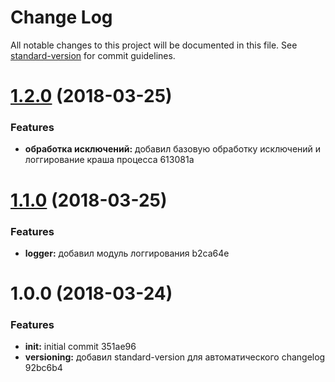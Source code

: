 # Change Log

All notable changes to this project will be documented in this file. See [standard-version](https://github.com/conventional-changelog/standard-version) for commit guidelines.

<a name="1.2.0"></a>
# [1.2.0](/compare/v1.1.0...v1.2.0) (2018-03-25)


### Features

* **обработка исключений:** добавил базовую обработку исключений и логгирование краша процесса 613081a



<a name="1.1.0"></a>
# [1.1.0](/compare/v1.0.0...v1.1.0) (2018-03-25)


### Features

* **logger:** добавил модуль логгирования b2ca64e



<a name="1.0.0"></a>
# 1.0.0 (2018-03-24)


### Features

* **init:** initial commit 351ae96
* **versioning:** добавил standard-version для автоматического changelog 92bc6b4
